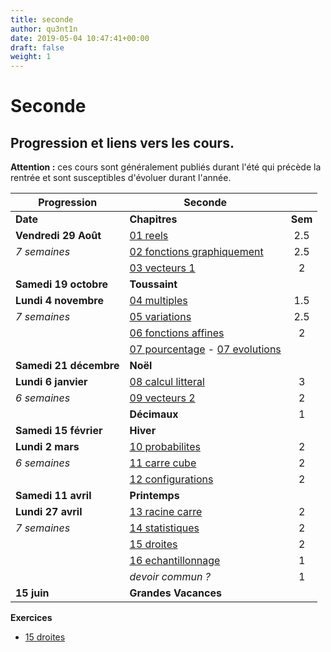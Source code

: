 ```yaml
---
title: seconde
author: qu3nt1n
date: 2019-05-04 10:47:41+00:00
draft: false
weight: 1
---
```


# Seconde

## Progression et liens vers les cours.

**Attention :** ces cours sont généralement publiés durant l'été qui précède la rentrée et sont susceptibles d'évoluer durant l'année.

| Progression            	| **Seconde**                                                                                                                 	|         	|
|------------------------	|-----------------------------------------------------------------------------------------------------------------------------	|:-------:	|
| **Date**               	| **Chapitres**                                                                                                               	| **Sem** 	|
| **Vendredi 29 Août**   	| [01 reels](/uploads/maths/seconde/01_reels.pdf)                                                                             	|   2.5   	|
| _7 semaines_           	| [02 fonctions graphiquement](/uploads/maths/seconde/02_fonctions.pdf)                                                       	|   2.5   	|
|                        	| [03 vecteurs 1](/uploads/maths/seconde/03_vecteurs_1.pdf)                                                                   	|    2    	|
| **Samedi 19 octobre**  	| **Toussaint**                                                                                                               	|         	|
| **Lundi 4 novembre**   	| [04 multiples](/uploads/maths/seconde/04_multiples.pdf)                                                                     	|   1.5   	|
| _7 semaines_           	| [05 variations](/uploads/maths/seconde/05_variations.pdf)                                                                   	|   2.5   	|
|                        	| [06 fonctions affines](/uploads/maths/seconde/06_affines.pdf)                                                               	|    2    	|
|                        	| [07 pourcentage](/uploads/maths/seconde/07_a_proportions.pdf) - [07 evolutions](/uploads/maths/seconde/07_b_evolutions.pdf) 	|         	|
| **Samedi 21 décembre** 	| **Noël**                                                                                                                    	|         	|
| **Lundi 6 janvier**    	| [08 calcul litteral](/uploads/maths/seconde/08_calcul_litteral.pdf)                                                         	|    3    	|
| _6 semaines_           	| [09 vecteurs 2](/uploads/maths/seconde/09_vecteurs_2.pdf)                                                                   	|    2    	|
|                        	| **Décimaux**                                                                                                                	|    1    	|
| **Samedi 15 février**  	| **Hiver**                                                                                                                   	|         	|
| **Lundi 2 mars**       	| [10 probabilites](/uploads/maths/seconde/10_probabilites.pdf)                                                               	|    2    	|
| _6 semaines_           	| [11 carre cube](/uploads/maths/seconde/11_carre.pdf)                                                                        	|    2    	|
|                        	| [12 configurations](/uploads/maths/seconde/12_configurations.pdf)                                                           	|    2    	|
| **Samedi 11 avril**    	| **Printemps**                                                                                                               	|         	|
| **Lundi 27 avril**     	| [13 racine carre](/uploads/maths/seconde/13_racine_carre.pdf)                                                               	|    2    	|
| _7 semaines_           	| [14 statistiques](/uploads/maths/seconde/14_statistiques.pdf)                                                               	|    2    	|
|                        	| [15 droites](/uploads/maths/seconde/15_droites.pdf)                                                                         	|    2    	|
|                        	| [16 echantillonnage](/uploads/maths/seconde/16_echantillonnage.pdf)                                                         	|    1    	|
|                        	| _devoir commun ?_                                                                                                           	|    1    	|
| **15 juin**            	| **Grandes Vacances**                                                                                                        	|         	|


**Exercices**

* [15 droites](/uploads/maths/seconde/15_exos_equation_droite_systeme_equations.pdf)
